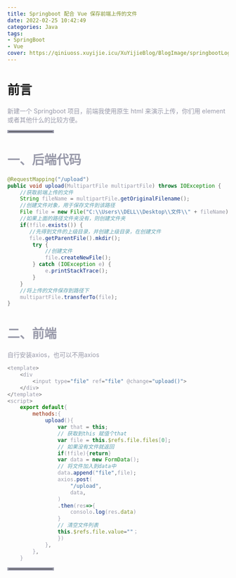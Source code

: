 ```yaml
---
title: Springboot 配合 Vue 保存前端上传的文件
date: 2022-02-25 10:42:49
categories: Java
tags:
- SpringBoot
- Vue
cover: https://qiniuoss.xuyijie.icu/XuYijieBlog/BlogImage/springbootLogo.jpeg
---
```

# 前言

<font color=#999AAA >新建一个 Springboot 项目，前端我使用原生 html 来演示上传，你们用 element 或者其他什么的比较方便。

<hr style=" border:solid; width:100px; height:1px;" color=#000000 size=1">

# 一、后端代码
```java
@RequestMapping("/upload")
public void upload(MultipartFile multipartFile) throws IOException {
    //获取前端上传的文件
    String fileName = multipartFile.getOriginalFilename();
    //创建文件对象，用于保存文件到该路径
    File file = new File("C:\\Users\\DELL\\Desktop\\文件\\" + fileName);
    //如果上面的路径文件夹没有，则创建文件夹
    if(!file.exists()) {
       //先得到文件的上级目录，并创建上级目录，在创建文件
       file.getParentFile().mkdir();
        try {
            //创建文件
            file.createNewFile();
        } catch (IOException e) {
            e.printStackTrace();
        }
    }
    //将上传的文件保存到路径下
    multipartFile.transferTo(file);
}
```




# 二、前端

<font color=#999AAA >自行安装axios，也可以不用axios

```javascript
<template>
	<div
		<input type="file" ref="file" @change="upload()">		
	</div>
</template>
<script>
	export default{
		methods:{
			upload(){
				var that = this;
				// 获取到this 赋值个that
				var file = this.$refs.file.files[0];
				// 如果没有文件就返回
			    if(!file){return}
				var data = new FormData();
				// 将文件加入到data中
				data.append("file",file);
				axios.post(
					"/upload",
					data,
				)
				.then(res=>{
					consolo.log(res.data)
				}	
				// 清空文件列表
				this.$refs.file.value=""；
				})
			},
		},
	}

```



<hr style=" border:solid; width:100px; height:1px;" color=#000000 size=1">

